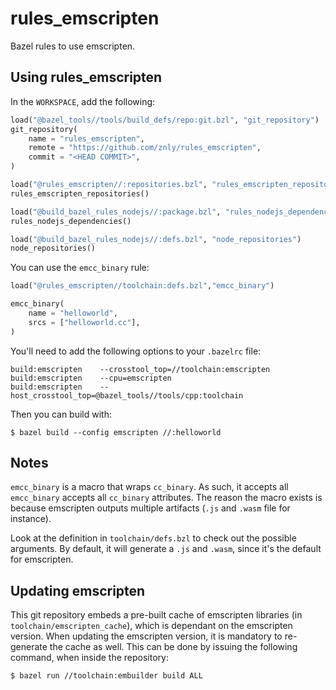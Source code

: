 # rules_emscripten
Bazel rules to use emscripten.

## Using rules_emscripten
In the `WORKSPACE`, add the following:
```python
load("@bazel_tools//tools/build_defs/repo:git.bzl", "git_repository")
git_repository(
    name = "rules_emscripten",
    remote = "https://github.com/znly/rules_emscripten",
    commit = "<HEAD COMMIT>",
)

load("@rules_emscripten//:repositories.bzl", "rules_emscripten_repositories")
rules_emscripten_repositories()

load("@build_bazel_rules_nodejs//:package.bzl", "rules_nodejs_dependencies")
rules_nodejs_dependencies()

load("@build_bazel_rules_nodejs//:defs.bzl", "node_repositories")
node_repositories()
```

You can use the `emcc_binary` rule:
```python
load("@rules_emscripten//toolchain:defs.bzl","emcc_binary")

emcc_binary(
    name = "helloworld",
    srcs = ["helloworld.cc"],
)
```

You'll need to add the following options to your `.bazelrc` file:
```
build:emscripten    --crosstool_top=//toolchain:emscripten
build:emscripten    --cpu=emscripten
build:emscripten    --host_crosstool_top=@bazel_tools//tools/cpp:toolchain
```

Then you can build with:
```
$ bazel build --config emscripten //:helloworld
```

## Notes
`emcc_binary` is a macro that wraps `cc_binary`. As such, it accepts all
`emcc_binary` accepts all `cc_binary` attributes. The reason the macro exists is
because emscripten outputs multiple artifacts (`.js` and `.wasm` file for
instance).

Look at the definition in `toolchain/defs.bzl` to check out the possible
arguments. By default, it will generate a `.js` and `.wasm`, since it's the
default for emscripten.

## Updating emscripten
This git repository embeds a pre-built cache of emscripten libraries (in
`toolchain/emscripten_cache`), which is dependant on the emscripten version.
When updating the emscripten version, it is mandatory to re-generate the cache
as well. This can be done by issuing the following command, when inside the
repository:
```
$ bazel run //toolchain:embuilder build ALL
```
